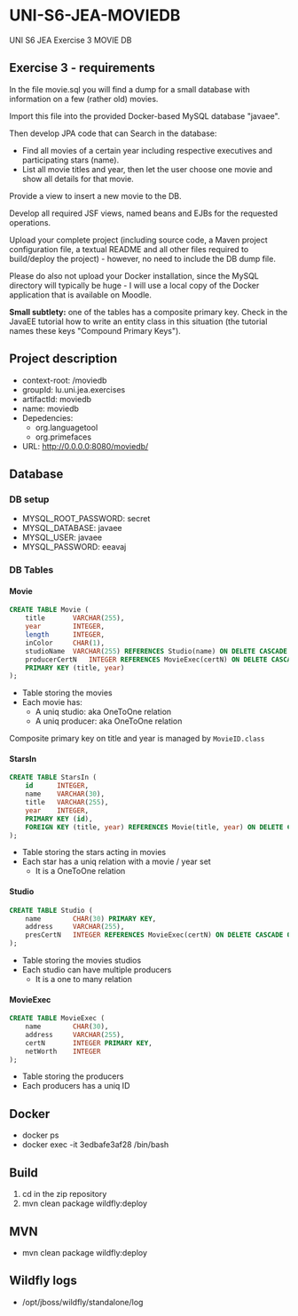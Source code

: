 # UNI-S6-JEA-MOVIEDB

UNI S6 JEA Exercise 3 MOVIE DB

## Exercise 3 - requirements

In the file movie.sql you will find a dump for a small database with information on a few (rather old) movies.

Import this file into the provided Docker-based MySQL database "javaee".

Then develop JPA code that can Search in the database:
- Find all movies of a certain year including respective executives and participating stars (name).
- List all movie titles and year, then let the user choose one movie and show all details for that movie.

Provide a view to insert a new movie to the DB.

Develop all required JSF views, named beans and EJBs for the requested operations.

Upload your complete project (including source code, a Maven project configuration file, a textual README and all other files required to build/deploy the project) - however, no need to include the DB dump file.

Please do also not upload your Docker installation, since the MySQL directory will typically be huge - I will use a local copy of the Docker application that is available on Moodle.

**Small subtlety:** one of the tables has a composite primary key. Check in the JavaEE tutorial how to write an entity class in this situation (the tutorial names these keys "Compound Primary Keys").

## Project description

- context-root: /moviedb
- groupId: lu.uni.jea.exercises
- artifactId: moviedb
- name: moviedb
- Depedencies:
    - org.languagetool
    - org.primefaces
- URL: http://0.0.0.0:8080/moviedb/

## Database

### DB setup

- MYSQL_ROOT_PASSWORD: secret
- MYSQL_DATABASE: javaee 
- MYSQL_USER: javaee 
- MYSQL_PASSWORD: eeavaj 

### DB Tables

#### Movie

```sql
CREATE TABLE Movie (
	title 		VARCHAR(255),
	year 		INTEGER,
	length 		INTEGER,
	inColor		CHAR(1),
	studioName	VARCHAR(255) REFERENCES Studio(name) ON DELETE CASCADE ON UPDATE CASCADE,
	producerCertN 	INTEGER REFERENCES MovieExec(certN) ON DELETE CASCADE ON UPDATE CASCADE,
	PRIMARY KEY (title, year)
);
```

- Table storing the movies
- Each movie has:
	- A uniq studio: aka OneToOne relation
	- A uniq producer: aka OneToOne relation

Composite primary key on title and year is managed by ``MovieID.class``

#### StarsIn

```sql
CREATE TABLE StarsIn (
	id      INTEGER,
	name 	VARCHAR(30),
	title 	VARCHAR(255),
	year	INTEGER,
	PRIMARY KEY (id),
	FOREIGN KEY (title, year) REFERENCES Movie(title, year) ON DELETE CASCADE ON UPDATE CASCADE
);
```

- Table storing the stars acting in movies
- Each star has a uniq relation with a movie / year set
	- It is a OneToOne relation


#### Studio

```sql
CREATE TABLE Studio (
	name	 	CHAR(30) PRIMARY KEY,
	address		VARCHAR(255),
	presCertN   INTEGER REFERENCES MovieExec(certN) ON DELETE CASCADE ON UPDATE CASCADE
);
```

- Table storing the movies studios
- Each studio can have multiple producers
	- It is a one to many relation

#### MovieExec

```sql
CREATE TABLE MovieExec (
	name 		CHAR(30),
	address		VARCHAR(255),
	certN   	INTEGER PRIMARY KEY,
	netWorth	INTEGER
);
```

- Table storing the producers
- Each producers has a uniq ID


## Docker

- docker ps
- docker exec -it 3edbafe3af28 /bin/bash

## Build

1. cd in the zip repository
2. mvn clean package wildfly:deploy

## MVN

- mvn clean package wildfly:deploy

## Wildfly logs

- /opt/jboss/wildfly/standalone/log
